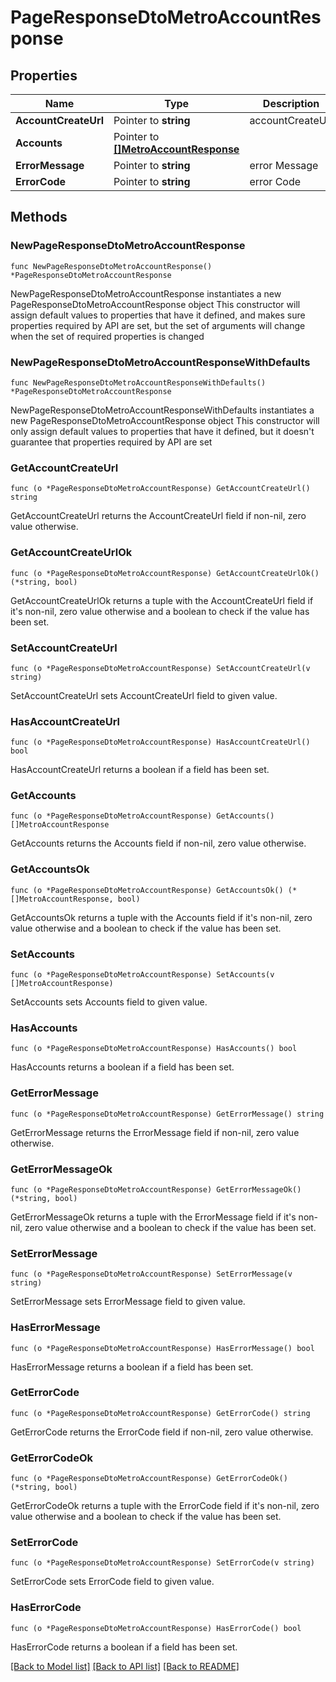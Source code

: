 # PageResponseDtoMetroAccountResponse

## Properties

Name | Type | Description | Notes
------------ | ------------- | ------------- | -------------
**AccountCreateUrl** | Pointer to **string** | accountCreateUrl | [optional] 
**Accounts** | Pointer to [**[]MetroAccountResponse**](MetroAccountResponse.md) |  | [optional] 
**ErrorMessage** | Pointer to **string** | error Message | [optional] 
**ErrorCode** | Pointer to **string** | error Code | [optional] 

## Methods

### NewPageResponseDtoMetroAccountResponse

`func NewPageResponseDtoMetroAccountResponse() *PageResponseDtoMetroAccountResponse`

NewPageResponseDtoMetroAccountResponse instantiates a new PageResponseDtoMetroAccountResponse object
This constructor will assign default values to properties that have it defined,
and makes sure properties required by API are set, but the set of arguments
will change when the set of required properties is changed

### NewPageResponseDtoMetroAccountResponseWithDefaults

`func NewPageResponseDtoMetroAccountResponseWithDefaults() *PageResponseDtoMetroAccountResponse`

NewPageResponseDtoMetroAccountResponseWithDefaults instantiates a new PageResponseDtoMetroAccountResponse object
This constructor will only assign default values to properties that have it defined,
but it doesn't guarantee that properties required by API are set

### GetAccountCreateUrl

`func (o *PageResponseDtoMetroAccountResponse) GetAccountCreateUrl() string`

GetAccountCreateUrl returns the AccountCreateUrl field if non-nil, zero value otherwise.

### GetAccountCreateUrlOk

`func (o *PageResponseDtoMetroAccountResponse) GetAccountCreateUrlOk() (*string, bool)`

GetAccountCreateUrlOk returns a tuple with the AccountCreateUrl field if it's non-nil, zero value otherwise
and a boolean to check if the value has been set.

### SetAccountCreateUrl

`func (o *PageResponseDtoMetroAccountResponse) SetAccountCreateUrl(v string)`

SetAccountCreateUrl sets AccountCreateUrl field to given value.

### HasAccountCreateUrl

`func (o *PageResponseDtoMetroAccountResponse) HasAccountCreateUrl() bool`

HasAccountCreateUrl returns a boolean if a field has been set.

### GetAccounts

`func (o *PageResponseDtoMetroAccountResponse) GetAccounts() []MetroAccountResponse`

GetAccounts returns the Accounts field if non-nil, zero value otherwise.

### GetAccountsOk

`func (o *PageResponseDtoMetroAccountResponse) GetAccountsOk() (*[]MetroAccountResponse, bool)`

GetAccountsOk returns a tuple with the Accounts field if it's non-nil, zero value otherwise
and a boolean to check if the value has been set.

### SetAccounts

`func (o *PageResponseDtoMetroAccountResponse) SetAccounts(v []MetroAccountResponse)`

SetAccounts sets Accounts field to given value.

### HasAccounts

`func (o *PageResponseDtoMetroAccountResponse) HasAccounts() bool`

HasAccounts returns a boolean if a field has been set.

### GetErrorMessage

`func (o *PageResponseDtoMetroAccountResponse) GetErrorMessage() string`

GetErrorMessage returns the ErrorMessage field if non-nil, zero value otherwise.

### GetErrorMessageOk

`func (o *PageResponseDtoMetroAccountResponse) GetErrorMessageOk() (*string, bool)`

GetErrorMessageOk returns a tuple with the ErrorMessage field if it's non-nil, zero value otherwise
and a boolean to check if the value has been set.

### SetErrorMessage

`func (o *PageResponseDtoMetroAccountResponse) SetErrorMessage(v string)`

SetErrorMessage sets ErrorMessage field to given value.

### HasErrorMessage

`func (o *PageResponseDtoMetroAccountResponse) HasErrorMessage() bool`

HasErrorMessage returns a boolean if a field has been set.

### GetErrorCode

`func (o *PageResponseDtoMetroAccountResponse) GetErrorCode() string`

GetErrorCode returns the ErrorCode field if non-nil, zero value otherwise.

### GetErrorCodeOk

`func (o *PageResponseDtoMetroAccountResponse) GetErrorCodeOk() (*string, bool)`

GetErrorCodeOk returns a tuple with the ErrorCode field if it's non-nil, zero value otherwise
and a boolean to check if the value has been set.

### SetErrorCode

`func (o *PageResponseDtoMetroAccountResponse) SetErrorCode(v string)`

SetErrorCode sets ErrorCode field to given value.

### HasErrorCode

`func (o *PageResponseDtoMetroAccountResponse) HasErrorCode() bool`

HasErrorCode returns a boolean if a field has been set.


[[Back to Model list]](../README.md#documentation-for-models) [[Back to API list]](../README.md#documentation-for-api-endpoints) [[Back to README]](../README.md)



